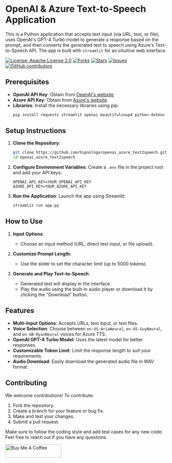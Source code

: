 # OpenAI & Azure Text-to-Speech Application

This is a Python application that accepts text input (via URL, text, or file), uses OpenAI's GPT-4 Turbo model to generate a response based on the prompt, and then converts the generated text to speech using Azure's Text-to-Speech API. The app is built with `streamlit` for an intuitive web interface.

[![License: Apache License 2.0](https://img.shields.io/badge/License-Apache%202.0-blue.svg)](https://opensource.org/licenses/Apache-2.0)
[![Forks](https://img.shields.io/github/forks/hipnologo/openai_azure_text2speech)](https://github.com/hipnologo/openai_azure_text2speech/network/members)
[![Stars](https://img.shields.io/github/stars/hipnologo/openai_azure_text2speech)](https://github.com/hipnologo/openai_azure_text2speech/stargazers)
[![Issues](https://img.shields.io/github/issues/hipnologo/openai_azure_text2speech)](https://github.com/hipnologo/openai_azure_text2speech/issues)
[![GitHub contributors](https://img.shields.io/github/contributors/hipnologo/openai_azure_text2speech)](https://github.com/hipnologo/openai_azure_text2speech/graphs/contributors)

## Prerequisites

- **OpenAI API Key**: Obtain from [OpenAI's website](https://platform.openai.com/signup).
- **Azure API Key**: Obtain from [Azure's website](https://portal.azure.com/).
- **Libraries**: Install the necessary libraries using pip:
  ```bash
  pip install requests streamlit openai beautifulsoup4 python-dotenv
  ```

## Setup Instructions

1. **Clone the Repository**:
   ```bash
   git clone https://github.com/hipnologo/openai_azure_text2speech.git
   cd openai_azure_text2speech
   ```

2. **Configure Environment Variables**:
   Create a `.env` file in the project root and add your API keys:
   ```plaintext
   OPENAI_API_KEY=YOUR_OPENAI_API_KEY
   AZURE_API_KEY=YOUR_AZURE_API_KEY
   ```

3. **Run the Application**:
   Launch the app using Streamlit:
   ```bash
   streamlit run app.py
   ```

## How to Use

1. **Input Options**:
   - Choose an input method (URL, direct text input, or file upload).
   
2. **Customize Prompt Length**:
   - Use the slider to set the character limit (up to 5000 tokens).

3. **Generate and Play Text-to-Speech**:
   - Generated text will display in the interface.
   - Play the audio using the built-in audio player or download it by clicking the "Download" button.

## Features

- **Multi-Input Options**: Accepts URLs, text input, or text files.
- **Voice Selection**: Choose between `en-US-AriaNeural`, `en-US-GuyNeural`, and `en-GB-RyanNeural` voices for Azure TTS.
- **OpenAI GPT-4 Turbo Model**: Uses the latest model for better responses.
- **Customizable Token Limit**: Limit the response length to suit your requirements.
- **Audio Download**: Easily download the generated audio file in WAV format.

## Contributing

We welcome contributions! To contribute:

1. Fork the repository.
2. Create a branch for your feature or bug fix.
3. Make and test your changes.
4. Submit a pull request.

Make sure to follow the coding style and add test cases for any new code. Feel free to reach out if you have any questions.

<a href="https://www.buymeacoffee.com/hipnologod" target="_blank"><img src="https://cdn.buymeacoffee.com/buttons/default-orange.png" alt="Buy Me A Coffee" height="41" width="174"></a>